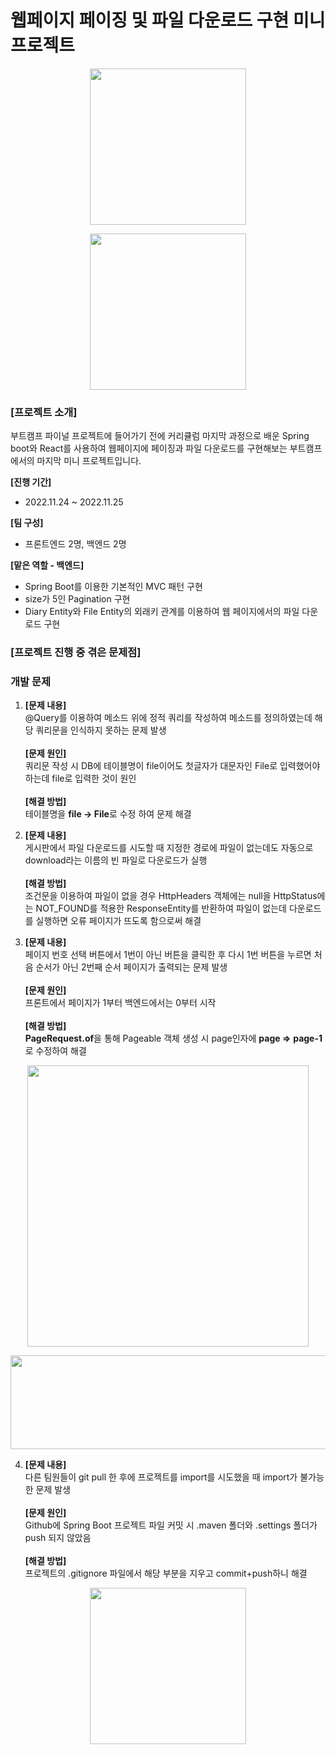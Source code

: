 # 웹페이지 페이징 및 파일 다운로드 구현 미니 프로젝트

<p align="center"><img src="https://user-images.githubusercontent.com/109947297/210170806-87ab9d88-24a7-4857-bace-e83b5f5c8d4c.jpg" height="250"><p>
<p align="center"><img src="https://user-images.githubusercontent.com/109947297/210170808-d82e350a-308f-4e57-bc5f-8dda6350e7dd.jpg" height="250"><p>

### [프로젝트 소개]

부트캠프 파이널 프로젝트에 들어가기 전에 커리큘럼 마지막 과정으로 배운 Spring boot와 React를 사용하여 웹페이지에 페이징과 파일 다운로드를 구현해보는 부트캠프에서의 마지막 미니 프로젝트입니다.

**[진행 기간]**
- 2022.11.24 ~ 2022.11.25

**[팀 구성]**
- 프론트엔드 2명, 백엔드 2명

**[맡은 역할 - 백엔드]**
- Spring Boot를 이용한 기본적인 MVC 패턴 구현
- size가 5인 Pagination 구현
- Diary Entity와 File Entity의 외래키 관계를 이용하여 웹 페이지에서의 파일 다운로드 구현

### [프로젝트 진행 중 겪은 문제점]

### 개발 문제

1. **[문제 내용]**<br>@Query를 이용하여 메소드 위에 정적 쿼리를 작성하여 메소드를 정의하였는데 해당 쿼리문을 인식하지 못하는 문제 발생<br><br>**[문제 원인]**<br>쿼리문 작성 시 DB에 테이블명이 file이어도 첫글자가 대문자인 File로 입력했어야 하는데 file로 입력한 것이 원인<br><br>**[해결 방법]**<br>테이블명을 **file → File**로 수정 하여 문제 해결

2. **[문제 내용]**<br>게시판에서 파일 다운로드를 시도할 때 지정한 경로에 파일이 없는데도 자동으로 download라는 이름의 빈 파일로 다운로드가 실행<br><br>**[해결 방법]**<br>조건문을 이용하여 파일이 없을 경우 HttpHeaders 객체에는 null을 HttpStatus에는 NOT_FOUND를 적용한 ResponseEntity를 반환하여 파일이 없는데 다운로드를 실행하면 오류 페이지가 뜨도록 함으로써 해결

3. **[문제 내용]**<br>페이지 번호 선택 버튼에서 1번이 아닌 버튼을 클릭한 후 다시 1번 버튼을 누르면 처음 순서가 아닌 2번째 순서 페이지가 출력되는 문제 발생<br><br>**[문제 원인]**<br>프론트에서 페이지가 1부터 백엔드에서는 0부터 시작<br><br>**[해결 방법]**<br>**PageRequest.of**을 통해 Pageable 객체 생성 시 page인자에 **page ⇒** **page-1**로 수정하여 해결

<p align="center"><img src="https://user-images.githubusercontent.com/109947297/205433146-526cd6bd-fb4f-4d64-97dc-3b142301bf3c.png" height="450"><p>
<p align="center"><img src="https://user-images.githubusercontent.com/109947297/205433150-83ddfd22-010a-49bc-bf49-dfccd7f58aac.png" height="150" width="600"><p>

4. **[문제 내용]**<br>다른 팀원들이 git pull 한 후에 프로젝트를 import를 시도했을 때 import가 불가능한 문제 발생<br><br>**[문제 원인]**<br>Github에 Spring Boot 프로젝트 파일 커밋 시 .maven 폴더와 .settings 폴더가 push 되지 않았음<br><br>**[해결 방법]**<br>프로젝트의 .gitignore 파일에서 해당 부분을 지우고 commit+push하니 해결

<p align="center"><img src="https://user-images.githubusercontent.com/109947297/218644071-d3d0034b-ee91-4cf9-9ddb-eb7706df82be.png" height="250"><p>
